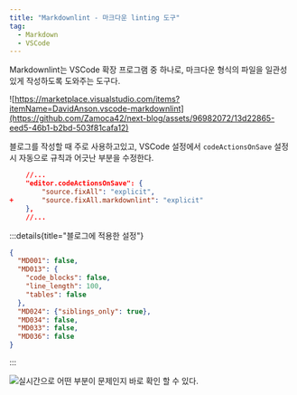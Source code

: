```yaml
---
title: "Markdownlint - 마크다운 linting 도구"
tag:
  - Markdown
  - VSCode
---
```


Markdownlint는 VSCode 확장 프로그램 중 하나로, 마크다운 형식의 파일을 일관성있게 작성하도록 도와주는 도구다.

![https://marketplace.visualstudio.com/items?itemName=DavidAnson.vscode-markdownlint](https://github.com/Zamoca42/next-blog/assets/96982072/13d22865-eed5-46b1-b2bd-503f81cafa12)

블로그를 작성할 때 주로 사용하고있고, VSCode 설정에서 `codeActionsOnSave` 설정 시 자동으로 규칙과 어긋난 부분을 수정한다.

```diff-json:settings.json
    //...
    "editor.codeActionsOnSave": {
        "source.fixAll": "explicit",
+       "source.fixAll.markdownlint": "explicit"
    },
    //...
```

<!-- end -->

:::details{title="블로그에 적용한 설정"}

```json:.markdownlint.json
{
  "MD001": false,
  "MD013": {
    "code_blocks": false,
    "line_length": 100,
    "tables": false
  },
  "MD024": {"siblings_only": true},
  "MD034": false,
  "MD033": false,
  "MD036": false
}

```

:::

![실시간으로 어떤 부분이 문제인지 바로 확인 할 수 있다.](https://github.com/Zamoca42/next-blog/assets/96982072/7d3da747-7650-4b9e-9f98-9e0677b8f08c)

